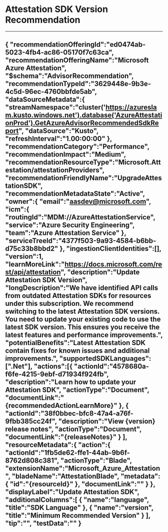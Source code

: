 <properties
    pageTitle="Upgrade SDK version recommendation"
    description="Return list of resources that do not currently use the recommended SDK version"
    ms.author="aasdev"
    articleId="5152c401-2d14-4860-b59c-5c0ddc18e9f8_public"
    selfHelpType="advisorRecommendationMetadata"
    cloudEnvironments="public,ussec,usnat"
    ownershipId="AzureAttestation_Attestation"
/>
# Attestation SDK Version Recommendation
---
{
   "recommendationOfferingId":"ed0474ab-5023-4fb4-ac86-05170f7c63ca",
   "recommendationOfferingName":"Microsoft Azure Attestation",
   "$schema":"AdvisorRecommendation",
   "recommendationTypeId":"3629448e-9b3e-4c5d-96ec-4760bbfde5ab",
   "dataSourceMetadata":{
      "streamNamespace":"cluster('https://azureslam.kusto.windows.net').database('AzureAttestationProd').GetAzureAdvisorRecommendedSdkReport",
      "dataSource":"Kusto",
      "refreshInterval":"1.00:00:00"
   },
   "recommendationCategory":"Performance",
   "recommendationImpact":"Medium",
   "recommendationResourceType":"Microsoft.Attestation/attestationProviders",
   "recommendationFriendlyName":"UpgradeAttestationSDK",
   "recommendationMetadataState":"Active",
   "owner":{
      "email":"aasdev@microsoft.com",
      "icm":{
         "routingId":"MDM://AzureAttestationService",
         "service":"Azure Security Engineering",
         "team":"Azure Attestation Service"
      },
      "serviceTreeId":"4377f503-9a93-4584-b6bb-d75c33b8bbd2"
   },
   "ingestionClientIdentities":[],
   "version":1,
   "learnMoreLink":"https://docs.microsoft.com/rest/api/attestation",
   "description":"Update Attestation SDK Version",
   "longDescription":"We have identified API calls from outdated Attestation SDKs for resources under this subscription. We recommend switching to the latest Attestation SDK versions. You need to update your existing code to use the latest SDK version. This ensures you receive the latest features and performance improvements.",
   "potentialBenefits":"Latest Attestation SDK contain fixes for known issues and additional improvements.",
   "supportedSDKLanguages":[".Net"],
   "actions":[{
         "actionId":"4578680a-f6fe-4215-9ebf-d71934f924fb",
         "description":"Learn how to update your Attestation SDK",
         "actionType":"Document",
         "documentLink":"{recommendedActionLearnMore}"
      },
      {
         "actionId":"38f0bbec-bfc8-47a4-a76f-9fbb385cc24f",
         "description":"View {version} release notes",
         "actionType":"Document",
         "documentLink":"{releaseNotes}"
      }
   ],
   "resourceMetadata":{
      "action":{
         "actionId":"1fb5de62-ffe1-44ab-9b6f-8762d808c381",
         "actionType":"Blade",
         "extensionName":"Microsoft_Azure_Attestation",
         "bladeName":"AttestationBlade",
         "metadata":{
            "id":"{resourceId}"
         },
         "documentLink":""
      }
   },
   "displayLabel":"Update Attestation SDK",
   "additionalColumns":[
      {
         "name":"language",
         "title":"SDK Language"
      },
      {
         "name":"version",
         "title":"Minimum Recommended Version"
      }
   ],
   "tip":"",
   "testData":""
}
---
